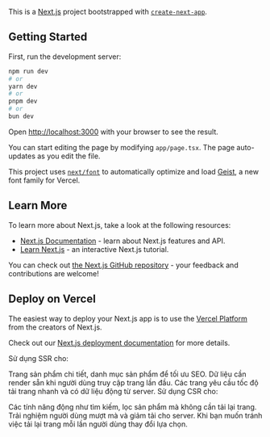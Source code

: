 This is a [Next.js](https://nextjs.org) project bootstrapped with [`create-next-app`](https://nextjs.org/docs/app/api-reference/cli/create-next-app).

## Getting Started

First, run the development server:

```bash
npm run dev
# or
yarn dev
# or
pnpm dev
# or
bun dev
```

Open [http://localhost:3000](http://localhost:3000) with your browser to see the result.

You can start editing the page by modifying `app/page.tsx`. The page auto-updates as you edit the file.

This project uses [`next/font`](https://nextjs.org/docs/app/building-your-application/optimizing/fonts) to automatically optimize and load [Geist](https://vercel.com/font), a new font family for Vercel.

## Learn More

To learn more about Next.js, take a look at the following resources:

- [Next.js Documentation](https://nextjs.org/docs) - learn about Next.js features and API.
- [Learn Next.js](https://nextjs.org/learn) - an interactive Next.js tutorial.

You can check out [the Next.js GitHub repository](https://github.com/vercel/next.js) - your feedback and contributions are welcome!

## Deploy on Vercel

The easiest way to deploy your Next.js app is to use the [Vercel Platform](https://vercel.com/new?utm_medium=default-template&filter=next.js&utm_source=create-next-app&utm_campaign=create-next-app-readme) from the creators of Next.js.

Check out our [Next.js deployment documentation](https://nextjs.org/docs/app/building-your-application/deploying) for more details.





Sử dụng SSR cho:

Trang sản phẩm chi tiết, danh mục sản phẩm để tối ưu SEO.
Dữ liệu cần render sẵn khi người dùng truy cập trang lần đầu.
Các trang yêu cầu tốc độ tải trang nhanh và có dữ liệu động từ server.
Sử dụng CSR cho:

Các tính năng động như tìm kiếm, lọc sản phẩm mà không cần tải lại trang.
Trải nghiệm người dùng mượt mà và giảm tải cho server.
Khi bạn muốn tránh việc tải lại trang mỗi lần người dùng thay đổi lựa chọn.
